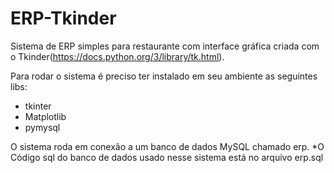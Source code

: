 # ERP-Tkinder

Sistema de ERP simples para restaurante com interface gráfica criada com o Tkinder(https://docs.python.org/3/library/tk.html).

Para rodar o sistema é preciso ter instalado em seu ambiente as seguintes libs:

  * tkinter
  * Matplotlib
  * pymysql
  
O sistema roda em conexão a um banco de dados MySQL chamado erp. *O Código sql do banco de dados usado nesse sistema está no arquivo erp.sql
